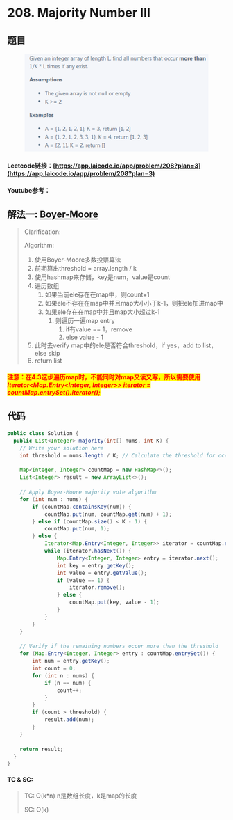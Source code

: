 # 208. Majority Number III

## 题目

<figure><img src="../../.gitbook/assets/image (8).png" alt=""><figcaption></figcaption></figure>

#### Leetcode链接：[https://app.laicode.io/app/problem/208?plan=3](https://app.laicode.io/app/problem/208?plan=3)

#### Youtube参考：

## 解法一: [Boyer-Moore](../../zhi-shi-dian/boyer-moore-majority-vote-algorithm.md)

> Clarification:&#x20;
>
> Algorithm:&#x20;
>
> 1. 使用Boyer-Moore多数投票算法
> 2. 前期算出threshold = array.length / k
> 3. 使用hashmap来存储，key是num，value是count
> 4. 遍历数组
>    1. 如果当前ele存在在map中，则count+1
>    2. 如果ele不存在在map中并且map大小小于k-1，则把ele加进map中
>    3. 如果ele存在在map中并且map大小超过k-1
>       1. 则遍历一遍map entry
>          1. if有value == 1，remove
>          2. else value - 1
> 5. 此时去verify map中的ele是否符合threshold，if yes，add to list，else skip
> 6. return list

#### <mark style="color:red;">注意：在4.3这步遍历map时，不能同时对map又读又写，所以需要使用</mark> <mark style="color:red;"></mark>_<mark style="color:red;">Iterator\<Map.Entry\<Integer, Integer>> iterator = countMap.entrySet().iterator();</mark>_

## 代码

```java
public class Solution {
  public List<Integer> majority(int[] nums, int K) {
    // Write your solution here
    int threshold = nums.length / K; // Calculate the threshold for occurrence

    Map<Integer, Integer> countMap = new HashMap<>();
    List<Integer> result = new ArrayList<>();

    // Apply Boyer-Moore majority vote algorithm
    for (int num : nums) {
        if (countMap.containsKey(num)) {
            countMap.put(num, countMap.get(num) + 1);
        } else if (countMap.size() < K - 1) {
            countMap.put(num, 1);
        } else {
            Iterator<Map.Entry<Integer, Integer>> iterator = countMap.entrySet().iterator();
            while (iterator.hasNext()) {
                Map.Entry<Integer, Integer> entry = iterator.next();
                int key = entry.getKey();
                int value = entry.getValue();
                if (value == 1) {
                    iterator.remove();
                } else {
                    countMap.put(key, value - 1);
                }
            }
        }
    }

    // Verify if the remaining numbers occur more than the threshold
    for (Map.Entry<Integer, Integer> entry : countMap.entrySet()) {
        int num = entry.getKey();
        int count = 0;
        for (int n : nums) {
            if (n == num) {
                count++;
            }
        }
        if (count > threshold) {
            result.add(num);
        }
    }

    return result;
  }
}
```

#### TC & SC:&#x20;

> TC: O(k\*n) n是数组长度，k是map的长度
>
> SC: O(k)
